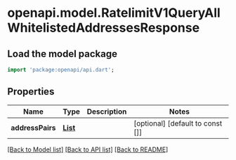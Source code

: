 # openapi.model.RatelimitV1QueryAllWhitelistedAddressesResponse

## Load the model package
```dart
import 'package:openapi/api.dart';
```

## Properties
Name | Type | Description | Notes
------------ | ------------- | ------------- | -------------
**addressPairs** | [**List<WhitelistedAddressPairRepresentsASenderReceiverComboThatIsNotSubjectToRateLimitRestrictions>**](WhitelistedAddressPairRepresentsASenderReceiverComboThatIsNotSubjectToRateLimitRestrictions.md) |  | [optional] [default to const []]

[[Back to Model list]](../README.md#documentation-for-models) [[Back to API list]](../README.md#documentation-for-api-endpoints) [[Back to README]](../README.md)


